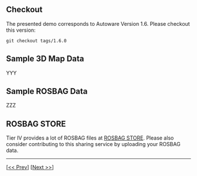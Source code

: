 ## Checkout 

The presented demo corresponds to Autoware Version 1.6. Please checkout this version:

`git checkout tags/1.6.0`

## Sample 3D Map Data

YYY

## Sample ROSBAG Data

ZZZ

## ROSBAG STORE

Tier IV provides a lot of ROSBAG files at [ROSBAG STORE](https://rosbag.tier4.jp). Please also consider contributing to this sharing service by uploading your ROSBAG data.

***

[[<< Prev](https://github.com/CPFL/Autoware/wiki/Installation)]
[[Next >>](https://github.com/CPFL/Autoware/wiki/Sensing)]
